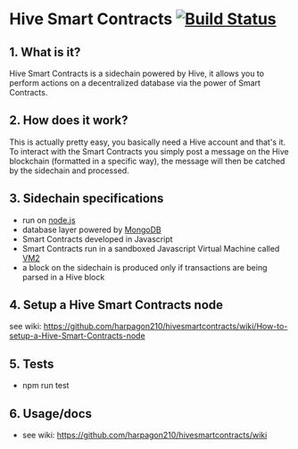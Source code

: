 # Hive Smart Contracts [![Build Status](https://travis-ci.org/harpagon210/hivesmartcontracts.svg?branch=master)](https://travis-ci.org/harpagon210/hivesmartcontracts)

 ## 1.  What is it?

Hive Smart Contracts is a sidechain powered by Hive, it allows you to perform actions on a decentralized database via the power of Smart Contracts.

 ## 2.  How does it work?

This is actually pretty easy, you basically need a Hive account and that's it. To interact with the Smart Contracts you simply post a message on the Hive blockchain (formatted in a specific way), the message will then be catched by the sidechain and processed.

 ## 3.  Sidechain specifications
- run on [node.js](https://nodejs.org)
- database layer powered by [MongoDB](https://www.mongodb.com/)
- Smart Contracts developed in Javascript
- Smart Contracts run in a sandboxed Javascript Virtual Machine called [VM2](https://github.com/patriksimek/vm2)
- a block on the sidechain is produced only if transactions are being parsed in a Hive block

## 4. Setup a Hive Smart Contracts node

see wiki: https://github.com/harpagon210/hivesmartcontracts/wiki/How-to-setup-a-Hive-Smart-Contracts-node

## 5. Tests
* npm run test

## 6. Usage/docs

* see wiki: https://github.com/harpagon210/hivesmartcontracts/wiki
